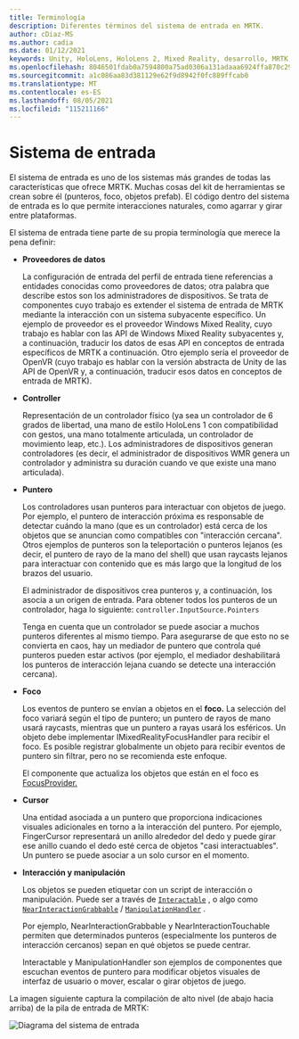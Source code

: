 ```yaml
---
title: Terminología
description: Diferentes términos del sistema de entrada en MRTK.
author: cDiaz-MS
ms.author: cadia
ms.date: 01/12/2021
keywords: Unity, HoloLens, HoloLens 2, Mixed Reality, desarrollo, MRTK, entrada,
ms.openlocfilehash: 8046501fdab0a7594800a75ad0306a131adaaa6924ffa870c299571cbd4d8e13
ms.sourcegitcommit: a1c086aa83d381129e62f9d8942f0fc889ffcab0
ms.translationtype: MT
ms.contentlocale: es-ES
ms.lasthandoff: 08/05/2021
ms.locfileid: "115211166"
---
```

# <a name="input-system"></a>Sistema de entrada

El sistema de entrada es uno de los sistemas más grandes de todas las características que ofrece MRTK.
Muchas cosas del kit de herramientas se crean sobre él (punteros, foco, objetos prefab). El código dentro del sistema de entrada es lo que permite interacciones naturales, como agarrar y girar entre plataformas.

El sistema de entrada tiene parte de su propia terminología que merece la pena definir:

- **Proveedores de datos**

    La configuración de entrada del perfil de entrada tiene referencias a entidades conocidas como proveedores de datos; otra palabra que describe estos son los administradores de dispositivos. Se trata de componentes cuyo trabajo es extender el sistema de entrada de MRTK mediante la interacción con un sistema subyacente específico. Un ejemplo de proveedor es el proveedor Windows Mixed Reality, cuyo trabajo es hablar con las API de Windows Mixed Reality subyacentes y, a continuación, traducir los datos de esas API en conceptos de entrada específicos de MRTK a continuación. Otro ejemplo sería el proveedor de OpenVR (cuyo trabajo es hablar con la versión abstracta de Unity de las API de OpenVR y, a continuación, traducir esos datos en conceptos de entrada de MRTK).

- **Controller**

    Representación de un controlador físico (ya sea un controlador de 6 grados de libertad, una mano de estilo HoloLens 1 con compatibilidad con gestos, una mano totalmente articulada, un controlador de movimiento leap, etc.). Los administradores de dispositivos generan controladores (es decir, el administrador de dispositivos WMR genera un controlador y administra su duración cuando ve que existe una mano articulada).

- **Puntero**

    Los controladores usan punteros para interactuar con objetos de juego. Por ejemplo, el puntero de interacción próxima es responsable de detectar cuándo la mano (que es un controlador) está cerca de los objetos que se anuncian como compatibles con "interacción cercana". Otros ejemplos de punteros son la teleportación o punteros lejanos (es decir, el puntero de rayo de la mano del shell) que usan raycasts lejanos para interactuar con contenido que es más largo que la longitud de los brazos del usuario.

    El administrador de dispositivos crea punteros y, a continuación, los asocia a un origen de entrada. Para obtener todos los punteros de un controlador, haga lo siguiente: `controller.InputSource.Pointers`

    Tenga en cuenta que un controlador se puede asociar a muchos punteros diferentes al mismo tiempo. Para asegurarse de que esto no se convierta en caos, hay un mediador de puntero que controla qué punteros pueden estar activos (por ejemplo, el mediador deshabilitará los punteros de interacción lejana cuando se detecte una interacción cercana).

- **Foco**

    Los eventos de puntero se envían a objetos en el **foco.** La selección del foco variará según el tipo de puntero; un puntero de rayos de mano usará raycasts, mientras que un puntero a rayas usará los esféricos. Un objeto debe implementar IMixedRealityFocusHandler para recibir el foco. Es posible registrar globalmente un objeto para recibir eventos de puntero sin filtrar, pero no se recomienda este enfoque.

    El componente que actualiza los objetos que están en el foco es [FocusProvider.](xref:Microsoft.MixedReality.Toolkit.Input.FocusProvider)

- **Cursor**

    Una entidad asociada a un puntero que proporciona indicaciones visuales adicionales en torno a la interacción del puntero. Por ejemplo, FingerCursor representará un anillo alrededor del dedo y puede girar ese anillo cuando el dedo esté cerca de objetos "casi interactuables". Un puntero se puede asociar a un solo cursor en el momento.

- **Interacción y manipulación**

    Los objetos se pueden etiquetar con un script de interacción o manipulación. Puede ser a través de [`Interactable`](xref:Microsoft.MixedReality.Toolkit.UI.Interactable) , o algo como [`NearInteractionGrabbable`](xref:Microsoft.MixedReality.Toolkit.Input.NearInteractionGrabbable) / [`ManipulationHandler`](xref:Microsoft.MixedReality.Toolkit.UI.ManipulationHandler) .

    Por ejemplo, NearInteractionGrabbable y NearInteractionTouchable permiten que determinados punteros (especialmente los punteros de interacción cercanos) sepan en qué objetos se puede centrar.

    Interactable y ManipulationHandler son ejemplos de componentes que escuchan eventos de puntero para modificar objetos visuales de interfaz de usuario o mover, escalar o girar objetos de juego.

La imagen siguiente captura la compilación de alto nivel (de abajo hacia arriba) de la pila de entrada de MRTK:

![Diagrama del sistema de entrada](../features/images/input/MRTK_InputSystem.png)
